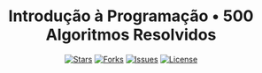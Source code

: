 <div align="center">

# Introdução à Programação • 500 Algoritmos Resolvidos  

[![Stars](https://img.shields.io/github/stars/carlos0ff/500-algoritmos-resolvidos?style=for-the-badge&color=yellow)](https://github.com/carlos0ff/500-algoritmos-resolvidos/stargazers)
[![Forks](https://img.shields.io/github/forks/carlos0ff/500-algoritmos-resolvidos?style=for-the-badge&color=blue)](https://github.com/carlos0ff/500-algoritmos-resolvidos/network/members)
[![Issues](https://img.shields.io/github/issues/carlos0ff/500-algoritmos-resolvidos?style=for-the-badge&color=green)](https://github.com/carlos0ff/500-algoritmos-resolvidos/issues)
[![License](https://img.shields.io/badge/LICENSE-MIT-green?style=for-the-badge)](LICENSE)

</div>
